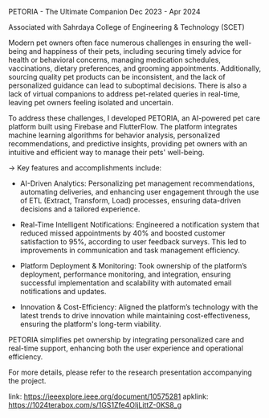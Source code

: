 PETORIA - The Ultimate Companion
Dec 2023 - Apr 2024

Associated with Sahrdaya College of Engineering & Technology (SCET)

  Modern pet owners often face numerous challenges in ensuring the well-being and happiness of their pets, including securing timely advice for health or behavioral concerns, managing medication schedules, vaccinations, dietary preferences, and grooming appointments. Additionally, sourcing quality pet products can be inconsistent, and the lack of personalized guidance can lead to suboptimal decisions. There is also a lack of virtual companions to address pet-related queries in real-time, leaving pet owners feeling isolated and uncertain.

To address these challenges, I developed PETORIA, an AI-powered pet care platform built using Firebase and FlutterFlow. The platform integrates machine learning algorithms for behavior analysis, personalized recommendations, and predictive insights, providing pet owners with an intuitive and efficient way to manage their pets' well-being.

->  Key features and accomplishments include:

*  AI-Driven Analytics: Personalizing pet management recommendations, automating deliveries, and enhancing user engagement through the use of ETL (Extract, Transform, Load) processes, ensuring data-driven decisions and a tailored experience.

*  Real-Time Intelligent Notifications: Engineered a notification system that reduced missed appointments by 40% and boosted customer satisfaction to 95%, according to user feedback surveys. This led to improvements in communication and task management efficiency.

*  Platform Deployment & Monitoring: Took ownership of the platform’s deployment, performance monitoring, and integration, ensuring successful implementation and scalability with automated email notifications and updates.

*  Innovation & Cost-Efficiency: Aligned the platform’s technology with the latest trends to drive innovation while maintaining cost-effectiveness, ensuring the platform's long-term viability.

PETORIA simplifies pet ownership by integrating personalized care and real-time support, enhancing both the user experience and operational efficiency.

For more details, please refer to the research presentation accompanying the project.

link: https://ieeexplore.ieee.org/document/10575281
apklink: https://1024terabox.com/s/1GS1Zfe4OIjLittZ-0KS8_g
